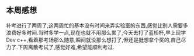 ## 本周感想
补考进行了两周了,这两周忙的基本没有时间来弄实验室的东西,感觉比别人需要多浪费好多时间.当时多学一点,现在也就不用那么累了,今天去打了蓝桥杯,早上现学Dev c++,看着那考场那么随意,瞬间就没那么想打了,但还是挺想拿个奖的,自己尽力了.下周离散考试了,感觉好难,希望能顺利考过.
